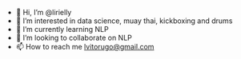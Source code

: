 - 👋 Hi, I’m @lirielly
- 👀 I’m interested in data science, muay thai, kickboxing and drums
- 🌱 I’m currently learning NLP
- 💞️ I’m looking to collaborate on NLP
- 📫 How to reach me lvitorugo@gmail.com

<!---
lirielly/lirielly is a ✨ special ✨ repository because its `README.md` (this file) appears on your GitHub profile.
You can click the Preview link to take a look at your changes.
--->
